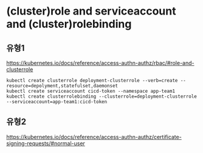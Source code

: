 # (cluster)role and serviceaccount and (cluster)rolebinding

## 유형1
https://kubernetes.io/docs/reference/access-authn-authz/rbac/#role-and-clusterrole
```
kubectl create clusterrole deployment-clusterrole --verb=create --resource=depolyment,statefulset,daemonset
kubectl create serviceaccount cicd-token --namespace app-team1
kubectl create clusterrolebinding --clusterrole=deployment-clusterrole --serviceaccount=app-team1:cicd-token
```

## 유형2
https://kubernetes.io/docs/reference/access-authn-authz/certificate-signing-requests/#normal-user
```
```